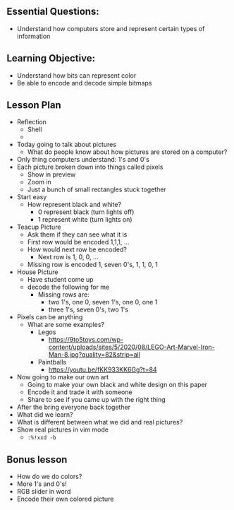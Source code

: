 ## Essential Questions:
- Understand how computers store and represent certain types of information

## Learning Objective:
- Understand how bits can represent color
- Be able to encode and decode simple bitmaps

## Lesson Plan

- Reflection
    - Shell
    - 
- Today going to talk about pictures
    - What do people know about how pictures are stored on a computer?
- Only thing computers understand: 1's and 0's
- Each picture broken down into things called pixels
    - Show in preview
    - Zoom in
    - Just a bunch of small rectangles stuck together
- Start easy
    - How represent black and white?
        - 0 represent black (turn lights off)
        - 1 represent white (turn lights on)
- Teacup Picture
    - Ask them if they can see what it is
    - First row would be encoded 1,1,1, ...
    - How would next row be encoded?
        - Next row is 1, 0, 0, ...
    - Missing row is encoded 1, seven 0's, 1, 1, 0, 1
- House Picture
    - Have student come up
    - decode the following for me
        - Missing rows are:
            - two 1's, one 0, seven 1's, one 0, one 1
            - three 1's, seven 0's, two 1's
- Pixels can be anything
    - What are some examples?
        - Legos
            - https://9to5toys.com/wp-content/uploads/sites/5/2020/08/LEGO-Art-Marvel-Iron-Man-8.jpg?quality=82&strip=all
        - Paintballs
            - https://youtu.be/fKK933KK6Gg?t=84
- Now going to make our own art
    - Going to make your own black and white design on this paper
    - Encode it and trade it with someone
    - Share to see if you came up with the right thing
- After the bring everyone back together
- What did we learn?
- What is different between what we did and real pictures?
- Show real pictures in vim mode
    - `:%!xxd -b`

## Bonus lesson

- How do we do colors?
- More 1's and 0's!
- RGB slider in word
- Encode their own colored picture
